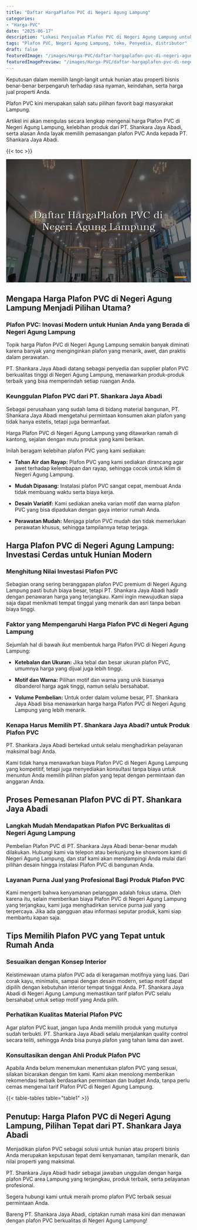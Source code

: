 ```yaml
---
title: "Daftar HargaPlafon PVC di Negeri Agung Lampung"
categories:
- "Harga-PVC"
date: "2025-06-17"
description: "Lokasi Penjualan Plafon PVC di Negeri Agung Lampung untuk tempat tinggal, perkantoran, serta toko. Produk unggulan, pilihan motif, warna menarik, beserta servis instalasi dikerjakan oleh teknisi berpengalaman serta garansi resmi!|Jasa penyediaan Plafon PVC di Negeri Agung Lampung untuk kebutuhan tempat tinggal, kantor, maupun toko, beserta material unggulan dan instalasi oleh tim berpengalaman serta garansi resmi.|Solusi Plafon PVC di Negeri Agung Lampung yang terbukti bagi tempat tinggal, office, serta ritel, dengan panel unggulan dan penempatan dikerjakan oleh tenaga ahli ahli dan jaminan resmi.|Penyediaan Plafon PVC di Negeri Agung Lampung bagi tempat tinggal, perkantoran, serta gerai, dengan produk berkualitas dan instalasi oleh teknisi profesional, dilengkapi dengan kepastian resmi.}"
tags: "Plafon PVC, Negeri Agung Lampung, toko, Penyedia, distributor"
draft: false
featuredImage: "/images/Harga-PVC/daftar-hargaplafon-pvc-di-negeri-agung-lampung.png"
featuredImagePreview: "/images/Harga-PVC/daftar-hargaplafon-pvc-di-negeri-agung-lampung.png"
---
```


Keputusan dalam memilih langit-langit untuk hunian atau properti bisnis benar-benar berpengaruh terhadap rasa nyaman, keindahan, serta harga jual properti Anda.

Plafon PVC kini merupakan salah satu pilihan favorit bagi masyarakat Lampung.

Artikel ini akan mengulas secara lengkap mengenai harga Plafon PVC di Negeri Agung Lampung, kelebihan produk dari PT. Shankara Jaya Abadi, serta alasan Anda layak memilih pemasangan plafon PVC Anda kepada PT. Shankara Jaya Abadi.

{{< toc >}}

![Daftar HargaPlafon PVC di Negeri Agung Lampung](/images/Harga-PVC/Daftar-HargaPlafon-PVC-di-Negeri-Agung-Lampung.png)

## Mengapa Harga Plafon PVC di Negeri Agung Lampung Menjadi Pilihan Utama?

### Plafon PVC: Inovasi Modern untuk Hunian Anda yang Berada di Negeri Agung Lampung

Topik harga Plafon PVC di Negeri Agung Lampung semakin banyak diminati karena banyak yang menginginkan plafon yang menarik, awet, dan praktis dalam perawatan.

PT. Shankara Jaya Abadi datang sebagai penyedia dan supplier plafon PVC berkualitas tinggi di Negeri Agung Lampung, menawarkan produk-produk terbaik yang bisa memperindah setiap ruangan Anda.

### Keunggulan Plafon PVC dari PT. Shankara Jaya Abadi

Sebagai perusahaan yang sudah lama di bidang material bangunan, PT. Shankara Jaya Abadi mengetahui permintaan konsumen akan plafon yang tidak hanya estetis, tetapi juga bermanfaat.

Harga Plafon PVC di Negeri Agung Lampung yang ditawarkan ramah di kantong, sejalan dengan mutu produk yang kami berikan.

Inilah beragam kelebihan plafon PVC yang kami sediakan:

- **Tahan Air dan Rayap:** Plafon PVC yang kami sediakan dirancang agar awet terhadap kelembapan dan rayap, sehingga cocok untuk iklim di Negeri Agung Lampung.

- **Mudah Dipasang:** Instalasi plafon PVC sangat cepat, membuat Anda tidak membuang waktu serta biaya kerja.

- **Desain Variatif:** Kami sediakan aneka varian motif dan warna plafon PVC yang bisa dipadukan dengan gaya interior rumah Anda.

- **Perawatan Mudah:** Menjaga plafon PVC mudah dan tidak memerlukan perawatan khusus, sehingga tampilannya tetap terjaga.

## Harga Plafon PVC di Negeri Agung Lampung: Investasi Cerdas untuk Hunian Modern

### Menghitung Nilai Investasi Plafon PVC

Sebagian orang sering beranggapan plafon PVC premium di Negeri Agung Lampung pasti butuh biaya besar, tetapi PT. Shankara Jaya Abadi hadir dengan penawaran harga yang terjangkau. Kami ingin mewujudkan siapa saja dapat menikmati tempat tinggal yang menarik dan asri tanpa beban biaya tinggi.

### Faktor yang Mempengaruhi Harga Plafon PVC di Negeri Agung Lampung

Sejumlah hal di bawah ikut membentuk harga Plafon PVC di Negeri Agung Lampung:

- **Ketebalan dan Ukuran:** Jika tebal dan besar ukuran plafon PVC, umumnya harga yang dijual juga lebih tinggi.

- **Motif dan Warna:** Pilihan motif dan warna yang unik biasanya dibanderol harga agak tinggi, namun selalu bersahabat.

- **Volume Pembelian:** Untuk order dalam volume besar, PT. Shankara Jaya Abadi bisa menawarkan harga harga Plafon PVC di Negeri Agung Lampung yang lebih menarik.

### Kenapa Harus Memilih PT. Shankara Jaya Abadi? untuk Produk Plafon PVC

PT. Shankara Jaya Abadi bertekad untuk selalu menghadirkan pelayanan maksimal bagi Anda.

Kami tidak hanya menawarkan biaya Plafon PVC di Negeri Agung Lampung yang kompetitif, tetapi juga menyediakan konsultasi tanpa biaya untuk menuntun Anda memilih pilihan plafon yang tepat dengan permintaan dan anggaran Anda.

## Proses Pemesanan Plafon PVC di PT. Shankara Jaya Abadi

### Langkah Mudah Mendapatkan Plafon PVC Berkualitas di Negeri Agung Lampung

Pembelian Plafon PVC di PT. Shankara Jaya Abadi benar-benar mudah dilakukan. Hubungi kami via telepon atau berkunjung ke showroom kami di Negeri Agung Lampung, dan staf kami akan mendampingi Anda mulai dari pilihan desain hingga instalasi Plafon PVC di bangunan Anda.

### Layanan Purna Jual yang Profesional Bagi Produk Plafon PVC

Kami mengerti bahwa kenyamanan pelanggan adalah fokus utama. Oleh karena itu, selain memberikan biaya Plafon PVC di Negeri Agung Lampung yang terjangkau, kami juga menghadirkan service purna jual yang terpercaya. Jika ada gangguan atau informasi seputar produk, kami siap membantu kapan saja.

## Tips Memilih Plafon PVC yang Tepat untuk Rumah Anda

### Sesuaikan dengan Konsep Interior

Keistimewaan utama plafon PVC ada di keragaman motifnya yang luas. Dari corak kayu, minimalis, sampai dengan desain modern, setiap motif dapat dipilih dengan kebutuhan interior tempat tinggal Anda. PT. Shankara Jaya Abadi di Negeri Agung Lampung memastikan tarif plafon PVC selalu bersahabat untuk setiap motif yang Anda pilih.

### Perhatikan Kualitas Material Plafon PVC

Agar plafon PVC kuat, jangan lupa Anda memilih produk yang mutunya sudah terbukti. PT. Shankara Jaya Abadi selalu menjalankan quality control secara teliti, sehingga Anda bisa punya plafon yang tahan lama dan awet.

### Konsultasikan dengan Ahli Produk Plafon PVC

Apabila Anda belum menemukan menentukan plafon PVC yang sesuai, silakan bicarakan dengan tim kami. Kami akan menolong memberikan rekomendasi terbaik berdasarkan permintaan dan budget Anda, tanpa perlu cemas mengenai tarif Plafon PVC di Negeri Agung Lampung.

{{< table-tables table="table1" >}}

## Penutup: Harga Plafon PVC di Negeri Agung Lampung, Pilihan Tepat dari PT. Shankara Jaya Abadi

Menjadikan plafon PVC sebagai solusi untuk hunian atau properti bisnis Anda merupakan keputusan tepat demi kenyamanan, tampilan menarik, dan nilai properti yang maksimal.

PT. Shankara Jaya Abadi hadir sebagai jawaban unggulan dengan harga plafon PVC area Lampung yang terjangkau, produk terbaik, serta pelayanan profesional.

Segera hubungi kami untuk meraih promo plafon PVC terbaik sesuai permintaan Anda.

Bareng PT. Shankara Jaya Abadi, ciptakan rumah masa kini dan menawan dengan plafon PVC berkualitas di Negeri Agung Lampung!
